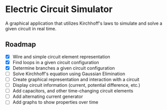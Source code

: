 # Electric Circuit Simulator

A graphical application that utilizes Kirchhoff's laws to simulate and solve a given circuit in real time.

## Roadmap
 - [x] Wire and simple circuit element representation
 - [x] Find loops in a given circuit configuration
 - [x] Determine branches a given circuit configuration
 - [ ] Solve Kirchhoff's equation using Gaussian Elimination
 - [ ] Create graphical representation and interaction with a circuit
 - [ ] Display circuit information (current, potential difference, etc.)
 - [ ] Add capacitors, and other time-changing circuit elements
 - [ ] Add alternating current generator
 - [ ] Add graphs to show properties over time